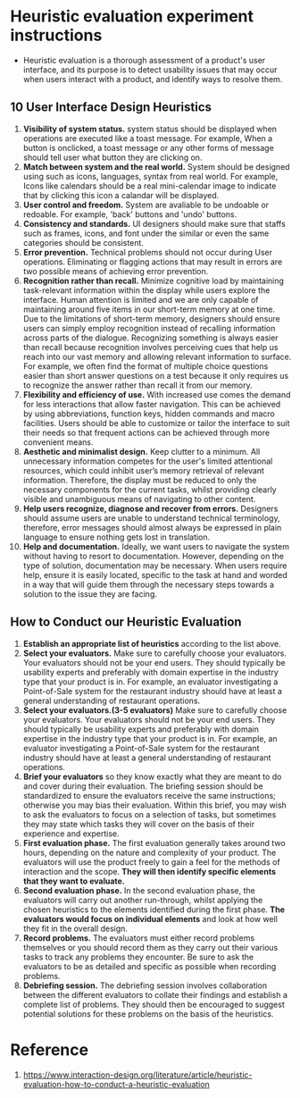 # Heuristic evaluation experiment instructions #
- Heuristic evaluation is a thorough assessment of a product's user interface, and its purpose is to detect usability issues that may occur when users interact with a product, and identify ways to resolve them.

## 10 User Interface Design Heuristics ##
1. **Visibility of system status.** system status should be displayed when operations are executed like a toast message. For example, When a button is onclicked, a toast message or any other forms of message should tell user what button they are clicking on.
2. **Match between system and the real world.** System should be designed using such as icons, languages, syntax from real world. For example, Icons like calendars should be a real mini-calendar image to indicate that by clicking this icon a calandar will be displayed.
3. **User control and freedom.** System are avaliable to be undoable or redoable. For example, 'back' buttons and 'undo' buttons.
4. **Consistency and standards.** UI designers should make sure that staffs such as frames, icons, and font under the similar or even the same categories should be consistent.
5. **Error prevention.** Technical problems should not occur during User operations. Eliminating or flagging actions that may result in errors are two possible means of achieving error prevention.
6. **Recognition rather than recall.** Minimize cognitive load by maintaining task-relevant information within the display while users explore the interface. Human attention is limited and we are only capable of maintaining around five items in our short-term memory at one time. Due to the limitations of short-term memory, designers should ensure users can simply employ recognition instead of recalling information across parts of the dialogue. Recognizing something is always easier than recall because recognition involves perceiving cues that help us reach into our vast memory and allowing relevant information to surface. For example, we often find the format of multiple choice questions easier than short answer questions on a test because it only requires us to recognize the answer rather than recall it from our memory.
7. **Flexibility and efficiency of use.** With increased use comes the demand for less interactions that allow faster navigation. This can be achieved by using abbreviations, function keys, hidden commands and macro facilities. Users should be able to customize or tailor the interface to suit their needs so that frequent actions can be achieved through more convenient means.
8. **Aesthetic and minimalist design.** Keep clutter to a minimum. All unnecessary information competes for the user's limited attentional resources, which could inhibit user’s memory retrieval of relevant information. Therefore, the display must be reduced to only the necessary components for the current tasks, whilst providing clearly visible and unambiguous means of navigating to other content.
9. **Help users recognize, diagnose and recover from errors.** Designers should assume users are unable to understand technical terminology, therefore, error messages should almost always be expressed in plain language to ensure nothing gets lost in translation.
10. **Help and documentation.** Ideally, we want users to navigate the system without having to resort to documentation. However, depending on the type of solution, documentation may be necessary. When users require help, ensure it is easily located, specific to the task at hand and worded in a way that will guide them through the necessary steps towards a solution to the issue they are facing.

## How to Conduct our Heuristic Evaluation ##
1. **Establish an appropriate list of heuristics** according to the list above.
2. **Select your evaluators.** Make sure to carefully choose your evaluators. Your evaluators should not be your end users. They should typically be usability experts and preferably with domain expertise in the industry type that your product is in. For example, an evaluator investigating a Point-of-Sale system for the restaurant industry should have at least a general understanding of restaurant operations.
3. **Select your evaluators.(3-5 evaluators)** Make sure to carefully choose your evaluators. Your evaluators should not be your end users. They should typically be usability experts and preferably with domain expertise in the industry type that your product is in. For example, an evaluator investigating a Point-of-Sale system for the restaurant industry should have at least a general understanding of restaurant operations.
4. **Brief your evaluators** so they know exactly what they are meant to do and cover during their evaluation. The briefing session should be standardized to ensure the evaluators receive the same instructions; otherwise you may bias their evaluation. Within this brief, you may wish to ask the evaluators to focus on a selection of tasks, but sometimes they may state which tasks they will cover on the basis of their experience and expertise.
5. **First evaluation phase.** The first evaluation generally takes around two hours, depending on the nature and complexity of your product. The evaluators will use the product freely to gain a feel for the methods of interaction and the scope. **They will then identify specific elements that they want to evaluate.**
6. **Second evaluation phase.** In the second evaluation phase, the evaluators will carry out another run-through, whilst applying the chosen heuristics to the elements identified during the first phase. **The evaluators would focus on individual elements** and look at how well they fit in the overall design.
7. **Record problems.** The evaluators must either record problems themselves or you should record them as they carry out their various tasks to track any problems they encounter. Be sure to ask the evaluators to be as detailed and specific as possible when recording problems.
8. **Debriefing session.** The debriefing session involves collaboration between the different evaluators to collate their findings and establish a complete list of problems. They should then be encouraged to suggest potential solutions for these problems on the basis of the heuristics.

# Reference #
1. https://www.interaction-design.org/literature/article/heuristic-evaluation-how-to-conduct-a-heuristic-evaluation
